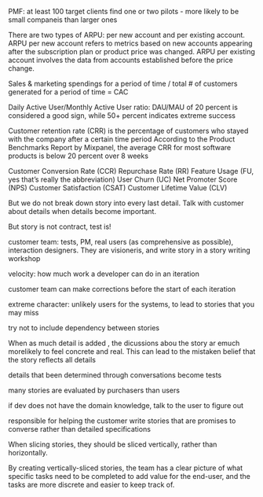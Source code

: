 PMF: 
at least 100 target clients
find one or two pilots - more likely to be small companeis than larger ones

There are two types of ARPU: per new account and per existing account. ARPU per new account refers to metrics based on new accounts appearing after the subscription plan or product price was changed. ARPU per existing account involves the data from accounts established before the price change.

Sales & marketing spendings for a period of time / total # of customers generated for a period of time = CAC

Daily Active User/Monthly Active User ratio: DAU/MAU of 20 percent is considered a good sign, while 50+ percent indicates extreme success

Customer retention rate (CRR) is the percentage of customers who stayed with the company after a certain time period
According to the Product Benchmarks Report by Mixpanel, the average CRR for most software products is below 20 percent over 8 weeks

Customer Conversion Rate (CCR)
Repurchase Rate (RR)
Feature Usage (FU, yes that’s really the abbreviation)
User Churn (UC)
Net Promoter Score (NPS)
Customer Satisfaction (CSAT)
Customer Lifetime Value (CLV)

But we do not break down story into every last detail. Talk with customer about details when details become important. 

But story is not contract, test is!

customer team: tests, PM, real users (as comprehensive as possible), interaction designers.  They are visioneris, and write story in a story writing workshop 

velocity: how much work a developer can do in an iteration

customer team can make corrections before the start of each iteration

extreme character: unlikely users for the systems, to lead to stories that you may miss

try not to include dependency between stories

When as much detail is added , the dicussions abou the story ar emuch morelikely to feel concrete and real. This can lead to the mistaken belief that the story reflects all details

details that been determined through conversations become tests

many stories are evaluated by purchasers than users

if dev does not have the domain knowledge, talk to the user to figure out

responsible for helping the customer write stories that are promises to converse rather than detailed specifications

When slicing stories, they should be sliced vertically, rather than horizontally.

By creating vertically-sliced stories, the team has a clear picture of what specific tasks need to be completed to add value for the end-user, and the tasks are more discrete and easier to keep track of.
